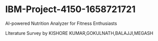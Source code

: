 # IBM-Project-4150-1658721721
AI-powered Nutrition Analyzer for Fitness Enthusiasts


LIterature Survey by KISHORE KUMAR,GOKULNATH,BALAJJI,MEGASH
